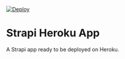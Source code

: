<a href="https://heroku.com/deploy">
  <img src="https://www.herokucdn.com/deploy/button.svg" alt="Deploy">
</a>

# Strapi Heroku App

A Strapi app ready to be deployed on Heroku.
